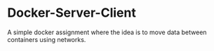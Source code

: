 # Docker-Server-Client
A simple docker assignment where the idea is to move data between containers using networks.
